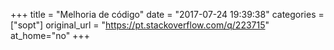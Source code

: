+++
title = "Melhoria de código"
date = "2017-07-24 19:39:38"
categories = ["sopt"]
original_url = "https://pt.stackoverflow.com/q/223715"
at_home="no"
+++

